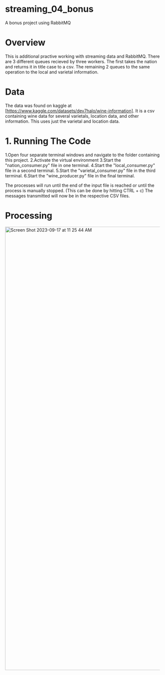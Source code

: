 # streaming_04_bonus
A bonus project using RabbitMQ

# Overview
This is additional practive working with streaming data and RabbitMQ. There are 3 different queues recieved by three workers. The first takes the nation and returns it in title case to a csv. The remaining 2 queues to the same operation to the local and varietal information.

# Data
The data was found on kaggle at [https://www.kaggle.com/datasets/dev7halo/wine-information]. It is a csv containing wine data for several varietals, location data, and other information. This uses just the varietal and location data. 

# 1. Running The Code
1.Open four separate terminal windows and navigate to the folder containing this project.
2.Activate the virtual environment
3.Start the "nation_consumer.py" file in one terminal.
4.Start the "local_consumer.py" file in a second terminal.
5.Start the "varietal_consumer.py" file in the third terminal.
6.Start the "wine_producer.py" file in the final terminal.

The processes will run until the end of the input file is reached or until the process is manually stopped. (This can be done by hitting CTRL + c)
The messages transmitted will now be in the respective CSV files.

# Processing
<img width="1440" alt="Screen Shot 2023-09-17 at 11 25 44 AM" src="https://github.com/AMersman/streaming_04_bonus/assets/91644580/8a2665d4-c96c-487b-9f33-955105136aad">
